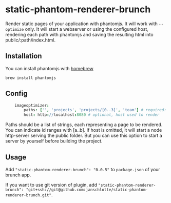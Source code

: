# static-phantom-renderer-brunch

Render static pages of your application with phantomjs. It will work with `--optimize` only. It will start a webserver or using the configured host, rendering each path with phantomjs and saving the resulting html into public/:path/index.html.


## Installation
You can install phantomjs with [homebrew](http://mxcl.github.com/homebrew/)

```shell
brew install phantomjs
```

## Config
```coffeescript
	imageoptimizer:
		paths: ['', 'projects', 'projects/[0..3]', 'team'] # required: list of paths to render
		host: http://localhost:8080 # optional, host used to render
```
Paths should be a list of strings, each representing a page to be rendered. You can indicate id ranges with [a..b].
If host is omitted, it will start a node http-server serving the public folder. But you can use this option to start a server by yourself before building the project. 

## Usage
Add `"static-phantom-renderer-brunch": "0.0.5"` to `package.json` of your brunch app.

If you want to use git version of plugin, add
`"static-phantom-renderer-brunch": "git+ssh://git@github.com:janschlotte/static-phantom-renderer-brunch.git"`.
